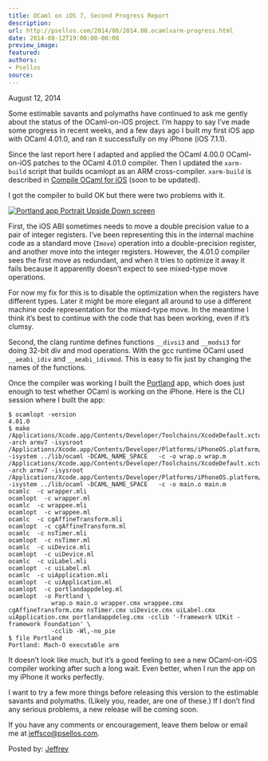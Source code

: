 ```yaml
---
title: OCaml on iOS 7, Second Progress Report
description:
url: http://psellos.com/2014/08/2014.08.ocamlxarm-progress.html
date: 2014-08-12T19:00:00-00:00
preview_image:
featured:
authors:
- Psellos
source:
---
```


<div class="date">August 12, 2014</div>

<p>Some estimable savants and polymaths have continued to ask me gently about the status of the OCaml-on-iOS project. I&rsquo;m happy to say I&rsquo;ve made some progress in recent weeks, and a few days ago I built my first iOS app with OCaml 4.01.0, and ran it successfully on my iPhone (iOS 7.1.1).</p>

<p>Since the last report here I adapted and applied the  OCaml 4.00.0 OCaml-on-iOS patches to the OCaml 4.01.0 compiler. Then I updated the <code>xarm-build</code> script that builds ocamlopt as an ARM cross-compiler. <code>xarm-build</code> is described in <a href="http://psellos.com/ocaml/compile-to-iphone.html">Compile OCaml for iOS</a> (soon to be updated).</p>

<p>I got the compiler to build OK but there were two problems with it.</p>

<div class="flowaroundimg" style="margin-top: 1.0em;">
<a href="http://psellos.com/ocaml/example-app-portland.html"><img src="http://psellos.com/images/portland-upside-p3.png" alt="Portland app Portrait Upside Down screen"/></a>
</div>

<p>First, the iOS ABI sometimes needs to move a double precision value to a pair of integer registers. I&rsquo;ve been representing this in the internal machine code as a standard move (<code>Imove</code>) operation into a double-precision register, and another move into the integer registers. However, the 4.01.0 compiler sees the first move as redundant, and when it tries to optimize it away it fails because it apparently doesn&rsquo;t expect to see mixed-type move operations.</p>

<p>For now my fix for this is to disable the optimization when the registers have different types. Later it might be more elegant all around to use a different machine code representation for the mixed-type move. In the meantime I think it&rsquo;s best to continue with the code that has been working, even if it&rsquo;s clumsy.</p>

<p>Second, the clang runtime defines functions <code>__divsi3</code> and <code>__modsi3</code> for doing 32-bit div and mod operations. With the gcc runtime OCaml used <code>__aeabi_idiv</code> and <code>__aeabi_idivmod</code>. This is easy to fix just by changing the names of the functions.</p>

<p>Once the compiler was working I built the <a href="http://psellos.com/ocaml/example-app-portland.html">Portland</a> app, which does just enough to test whether OCaml is working on the iPhone. Here is the CLI session where I built the app:</p>

<pre><code>$ ocamlopt -version
4.01.0
$ make
/Applications/Xcode.app/Contents/Developer/Toolchains/XcodeDefault.xctoolchain/usr/bin/cc -arch armv7 -isysroot /Applications/Xcode.app/Contents/Developer/Platforms/iPhoneOS.platform/Developer/SDKs/iPhoneOS7.1.sdk -isystem ../lib/ocaml -DCAML_NAME_SPACE   -c -o wrap.o wrap.m
/Applications/Xcode.app/Contents/Developer/Toolchains/XcodeDefault.xctoolchain/usr/bin/cc -arch armv7 -isysroot /Applications/Xcode.app/Contents/Developer/Platforms/iPhoneOS.platform/Developer/SDKs/iPhoneOS7.1.sdk -isystem ../lib/ocaml -DCAML_NAME_SPACE   -c -o main.o main.m
ocamlc  -c wrapper.mli
ocamlopt  -c wrapper.ml
ocamlc  -c wrappee.mli
ocamlopt  -c wrappee.ml
ocamlc  -c cgAffineTransform.mli
ocamlopt  -c cgAffineTransform.ml
ocamlc  -c nsTimer.mli
ocamlopt  -c nsTimer.ml
ocamlc  -c uiDevice.mli
ocamlopt  -c uiDevice.ml
ocamlc  -c uiLabel.mli
ocamlopt  -c uiLabel.ml
ocamlc  -c uiApplication.mli
ocamlopt  -c uiApplication.ml
ocamlopt  -c portlandappdeleg.ml
ocamlopt  -o Portland \
            wrap.o main.o wrapper.cmx wrappee.cmx cgAffineTransform.cmx nsTimer.cmx uiDevice.cmx uiLabel.cmx uiApplication.cmx portlandappdeleg.cmx -cclib '-framework UIKit -framework Foundation' \
            -cclib -Wl,-no_pie
$ file Portland
Portland: Mach-O executable arm</code></pre>

<p>It doesn&rsquo;t look like much, but it&rsquo;s a good feeling to see a new OCaml-on-iOS compiler working after such a long wait. Even better, when I run the app on my iPhone it works perfectly.</p>

<p>I want to try a few more things before releasing this version to the estimable savants and polymaths. (Likely you, reader, are one of these.) If I don&rsquo;t find any serious problems, a new release will be coming soon.</p>

<p>If you have any comments or encouragement, leave them below or email me at <a href="mailto:jeffsco@psellos.com">jeffsco@psellos.com</a>.</p>

<p>Posted by: <a href="http://psellos.com/aboutus.html#jeffreya.scofieldphd">Jeffrey</a></p>

<p></p>

